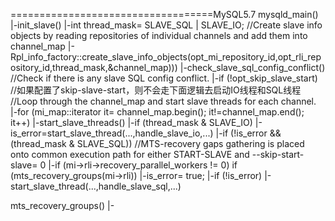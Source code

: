 






===================================MySQL5.7
mysqld_main()
	|-init_slave()
	|-int thread_mask= SLAVE_SQL | SLAVE_IO;
	//Create slave info objects by reading repositories of individual channels and add them into channel_map
	|-Rpl_info_factory::create_slave_info_objects(opt_mi_repository_id,opt_rli_repository_id,thread_mask,&channel_map)))
	|-check_slave_sql_config_conflict() //Check if there is any slave SQL config conflict.
	|-if (!opt_skip_slave_start) //如果配置了skip-slave-start，则不会走下面逻辑去启动IO线程和SQL线程
		//Loop through the channel_map and start slave threads for each channel.
		|-for (mi_map::iterator it= channel_map.begin(); it!=channel_map.end(); it++)
			|-start_slave_threads()
				|-if (thread_mask & SLAVE_IO)
					|-is_error=start_slave_thread(...,handle_slave_io,...)
				|-if (!is_error && (thread_mask & SLAVE_SQL))
					//MTS-recovery gaps gathering is placed onto common execution path for either START-SLAVE and --skip-start-slave= 0 
					|-if (mi->rli->recovery_parallel_workers != 0)
						if (mts_recovery_groups(mi->rli))
							|-is_error= true;
					|-if (!is_error)
						|-start_slave_thread(...,handle_slave_sql,...)

mts_recovery_groups()
	|-
